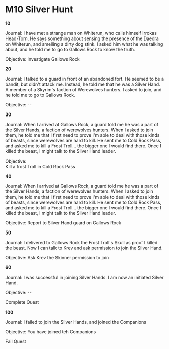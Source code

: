 # M10 Silver Hunt

**10**

Journal:
I have met a strange man on Whiterun, who calls himself Irrokas Head-Torn. He says something about sensing the presence of the Daedra on Whiterun, and smelling a dirty dog stink. I asked him what he was talking about, and he told me to go to Gallows Rock to know the truth.

Objective:
Investigate Gallows Rock


**20**

Journal:
I talked to a guard in front of an abandoned fort. He seemed to be a bandit, but didn't attack me. Instead, he told me that he was a Silver Hand. A  member of a Skyrim's  faction of Werewolves hunters. I asked to join, and he told me to go to Gallows Rock. 

Objective: --

**30**

Journal:
When I arrived at Gallows Rock, a guard told me he was a part of the Silver Hands, a faction of werewolves hunters. When I asked to join them, he told me that I first need to prove I'm able to deal with those kinds of beasts, since werewolves are hard to kill. He sent me to Cold Rock Pass, and asked me to kill a Frost Troll... the bigger one I would find there. Once I killed the beast, I might talk to the Silver Hand leader.

Objective:  
Kill a frost Troll in Cold Rock Pass

**40**

Journal:
When I arrived at Gallows Rock, a guard told me he was a part of the Silver Hands, a faction of werewolves hunters. When I asked to join them, he told me that I first need to prove I'm able to deal with those kinds of beasts, since werewolves are hard to kill. He sent me to Cold Rock Pass, and asked me to kill a Frost Troll... the bigger one I would find there. Once I killed the beast, I might talk to the Silver Hand leader.

Objective: 
Report to Silver Hand guard on Gallows Rock 

**50**

Journal:
I delivered to Gallows Rock the Frost Troll's Skull as proof I killed the beast. Now I can talk to Krev and ask permission to join the Silver Hand. 

Objective: 
Ask Krev the Skinner permission to join

**60**

Journal:
I was successful in joining Silver Hands. I am now an initiated Silver Hand.

Objective: --

Complete Quest

**100**

Journal:
I failed to join the Silver Hands, and joined the Companions

Objective: 
You have joined teh Companions

Fail Quest


